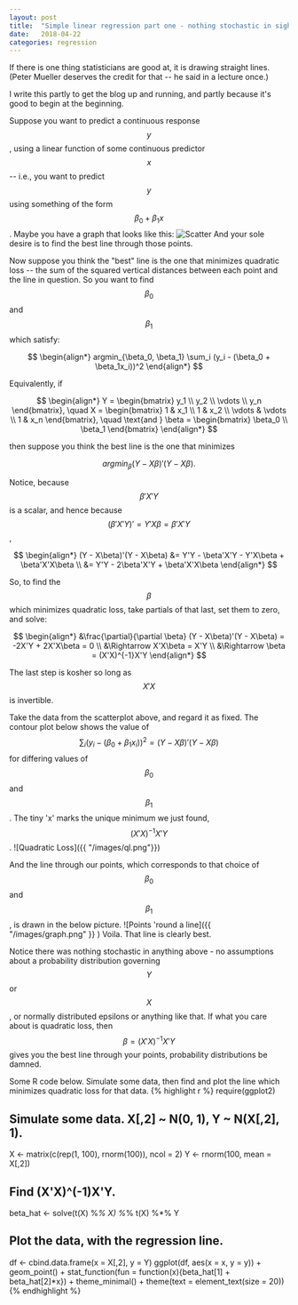 ```yaml
---
layout: post
title:  "Simple linear regression part one - nothing stochastic in sight"
date:   2018-04-22
categories: regression
---
```


If there is one thing statisticians are good at, it is drawing straight lines. (Peter Mueller deserves the credit for that -- he said in a lecture once.)

I write this partly to get the blog up and running, and partly because it's good to begin at the beginning.

Suppose you want to predict a continuous response $$y$$, using a linear function of some continuous predictor $$x$$ -- i.e., you want to predict $$y$$ using something of the form $$\beta_0 + \beta_1 x$$. Maybe you have a graph that looks like this:
![Scatter]({{"/images/no_line.png"}}) 
And your sole desire is to find the best line through those points.

Now suppose you think the "best" line is the one that minimizes quadratic loss -- the sum of the squared vertical distances between each point and the line in question. So you want to find $$\beta_0$$ and $$\beta_1$$ which satisfy: 

$$ 
\begin{align*}
	argmin_{\beta_0, \beta_1} \sum_i (y_i - (\beta_0 + \beta_1x_i))^2
\end{align*}
$$

Equivalently, if

$$
	\begin{align*}
		Y = \begin{bmatrix}
			y_1 \\
			y_2 \\
			\vdots \\
			y_n
		\end{bmatrix}, \quad
		X = \begin{bmatrix}
			1 & x_1 \\
			1 & x_2 \\
			\vdots & \vdots \\
			1 & x_n
		\end{bmatrix}, \quad \text{and }
		\beta = \begin{bmatrix}
			\beta_0 \\
			\beta_1
		\end{bmatrix}
	\end{align*}
$$

then suppose you think the best line is the one that minimizes

$$
	argmin_\beta (Y - X\beta)'(Y - X\beta).
$$

Notice, because $$\beta'X'Y$$ is a scalar, and hence because $$(\beta'X'Y)' = Y'X\beta = \beta'X'Y$$, 

$$	\begin{align*}
	(Y - X\beta)'(Y - X\beta) &=  Y'Y - \beta'X'Y - Y'X\beta + \beta'X'X\beta \\ &= Y'Y  - 2\beta'X'Y + \beta'X'X\beta
	\end{align*}
$$

So, to find the $$\beta$$ which minimizes quadratic loss, take partials of that last, set them to zero, and solve:

$$
\begin{align*}
&\frac{\partial}{\partial \beta} (Y - X\beta)'(Y - X\beta) = -2X'Y + 2X'X\beta = 0 \\
&\Rightarrow X'X\beta = X'Y \\
&\Rightarrow \beta = (X'X)^{-1}X'Y
\end{align*}
$$

The last step is kosher so long as $$X'X$$ is invertible.

Take the data from the scatterplot above, and regard it as fixed. The contour plot below shows the value of $$\sum_i (y_i - (\beta_0 + \beta_1x_i))^2 = (Y - X \beta)'(Y - X\beta)$$ for differing values of $$\beta_0$$ and $$\beta_1$$. The tiny 'x' marks the unique minimum we just found, $$(X'X)^{-1}X'Y$$.
![Quadratic Loss]({{ "/images/ql.png"}})

And the line through our points, which corresponds to that choice of $$\beta_0$$ and $$\beta_1$$, is drawn in the below picture.
![Points 'round a line]({{ "/images/graph.png" }} )
Voila. That line is clearly best.

Notice there was nothing stochastic in anything above - no assumptions about a probability distribution governing $$Y$$ or $$X$$, or normally distributed epsilons or anything like that. If what you care about is quadratic loss, then $$\beta = (X'X)^{-1}X'Y$$ gives you the best line through your points, probability distributions be damned.


Some R code below. Simulate some data, then find and plot the line which minimizes quadratic loss for that data.
{% highlight r %}
require(ggplot2)

## Simulate some data. X[,2] ~ N(0, 1), Y ~ N(X[,2], 1).
X <- matrix(c(rep(1, 100), rnorm(100)), ncol = 2)
Y <- rnorm(100, mean = X[,2])

## Find (X'X)^(-1)X'Y.
beta_hat <- solve(t(X) %*% X) %*% t(X) %*% Y

## Plot the data, with the regression line.
df <- cbind.data.frame(x = X[,2], y = Y)
ggplot(df, aes(x = x, y = y)) + 
  geom_point() + 
  stat_function(fun = function(x){beta_hat[1] + beta_hat[2]*x}) +
  theme_minimal() + 
  theme(text = element_text(size = 20))
{% endhighlight %}





